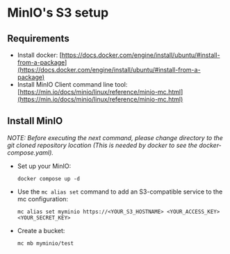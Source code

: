 # MinIO's S3 setup

## Requirements

- Install docker: [https://docs.docker.com/engine/install/ubuntu/#install-from-a-package](https://docs.docker.com/engine/install/ubuntu/#install-from-a-package)
- Install MinIO Client command line tool: [https://min.io/docs/minio/linux/reference/minio-mc.html](https://min.io/docs/minio/linux/reference/minio-mc.html)

## Install MinIO

_NOTE: Before executing the next command, please change directory to the git cloned repository location (This is needed by docker to see the docker-compose.yaml)._

- Set up your MinIO:

  `docker compose up -d`

- Use the `mc alias set` command to add an S3-compatible service to the mc configuration:
  
  `mc alias set myminio https://<YOUR_S3_HOSTNAME> <YOUR_ACCESS_KEY> <YOUR_SECRET_KEY>`

- Create a bucket:
  
  `mc mb myminio/test`

